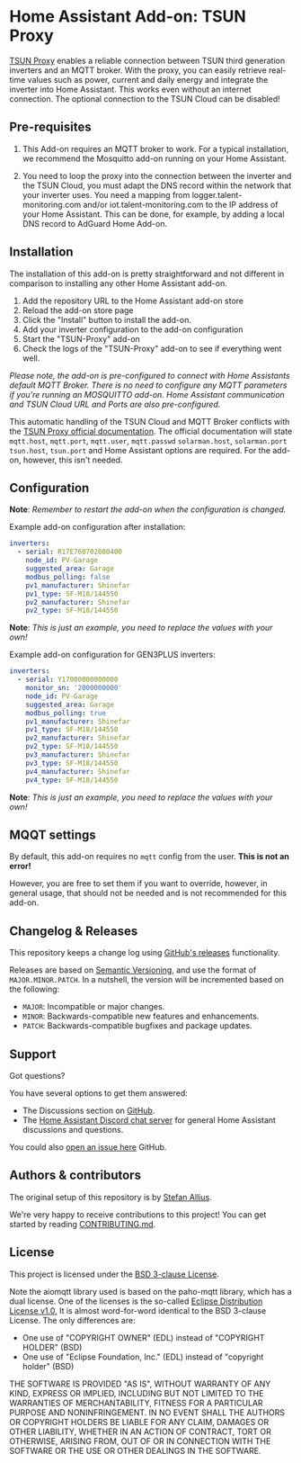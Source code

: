 # Home Assistant Add-on: TSUN Proxy

[TSUN Proxy][tsunproxy] enables a reliable connection between TSUN third generation 
inverters and an MQTT broker. With the proxy, you can easily retrieve real-time values 
such as power, current and daily energy and integrate the inverter into Home Assistant. 
This works even without an internet connection. 
The optional connection to the TSUN Cloud can be disabled!

## Pre-requisites
1. This Add-on requires an MQTT broker to work.
For a typical installation, we recommend the Mosquitto add-on running on your Home Assistant.

2. You need to loop the proxy into the connection between the inverter and the TSUN Cloud, 
you must adapt the DNS record within the network that your inverter uses. You need a mapping 
from logger.talent-monitoring.com and/or iot.talent-monitoring.com to the IP address of your 
Home Assistant.
This can be done, for example, by adding a local DNS record to AdGuard Home Add-on.



## Installation

The installation of this add-on is pretty straightforward and not different in
comparison to installing any other Home Assistant add-on.


1. Add the repository URL to the Home Assistant add-on store
2. Reload the add-on store page
3. Click the "Install" button to install the add-on.
4. Add your inverter configuration to the add-on configuration
5. Start the "TSUN-Proxy" add-on
6. Check the logs of the "TSUN-Proxy" add-on to see if everything went well.

_Please note, the add-on is pre-configured to connect with
Home Assistants default MQTT Broker. There is no need to configure any MQTT parameters 
if you're running an MOSQUITTO add-on. Home Assistant communication and TSUN Cloud URL 
and Ports are also pre-configured._

This automatic handling of the TSUN Cloud and MQTT Broker conflicts with the
[TSUN Proxy official documentation][tsunproxy]. The official documentation
will state `mqtt.host`, `mqtt.port`, `mqtt.user`, `mqtt.passwd` `solarman.host`, 
`solarman.port` `tsun.host`, `tsun.port` and Home Assistant options are required. 
For the add-on, however, this isn't needed.

## Configuration

**Note**: _Remember to restart the add-on when the configuration is changed._

Example add-on configuration after installation:

```yaml
inverters:
  - serial: R17E760702080400
    node_id: PV-Garage
    suggested_area: Garage
    modbus_polling: false
    pv1_manufacturer: Shinefar
    pv1_type: SF-M18/144550
    pv2_manufacturer: Shinefar
    pv2_type: SF-M18/144550
```

**Note**: _This is just an example, you need to replace the values with your own!_

Example add-on configuration for GEN3PLUS inverters:

```yaml
inverters:
  - serial: Y17000000000000
    monitor_sn: '2000000000'
    node_id: PV-Garage
    suggested_area: Garage
    modbus_polling: true
    pv1_manufacturer: Shinefar
    pv1_type: SF-M18/144550
    pv2_manufacturer: Shinefar
    pv2_type: SF-M18/144550
    pv3_manufacturer: Shinefar
    pv3_type: SF-M18/144550
    pv4_manufacturer: Shinefar
    pv4_type: SF-M18/144550
```

**Note**: _This is just an example, you need to replace the values with your own!_




## MQQT settings

By default, this add-on requires no `mqtt` config from the user. **This is not an error!**

However, you are free to set them if you want to override, however, in
general usage, that should not be needed and is not recommended for this add-on.

## Changelog & Releases

This repository keeps a change log using [GitHub's releases][releases]
functionality.

Releases are based on [Semantic Versioning][semver], and use the format
of `MAJOR.MINOR.PATCH`. In a nutshell, the version will be incremented
based on the following:

- `MAJOR`: Incompatible or major changes.
- `MINOR`: Backwards-compatible new features and enhancements.
- `PATCH`: Backwards-compatible bugfixes and package updates.

## Support

Got questions?

You have several options to get them answered:

- The Discussions section on [GitHub][discussions].
- The [Home Assistant Discord chat server][discord-ha] for general Home
  Assistant discussions and questions.

You could also [open an issue here][issue] GitHub.

## Authors & contributors

The original setup of this repository is by [Stefan Allius][author].

We're very happy to receive contributions to this project! You can get started by reading [CONTRIBUTING.md][contribute].

## License
This project is licensed under the [BSD 3-clause License][bsd].

Note the aiomqtt library used is based on the paho-mqtt library, which has a dual license. 
One of the licenses is the so-called [Eclipse Distribution License v1.0.][eclipse] 
It is almost word-for-word identical to the BSD 3-clause License. The only differences are:

- One use of "COPYRIGHT OWNER" (EDL) instead of "COPYRIGHT HOLDER" (BSD)
- One use of "Eclipse Foundation, Inc." (EDL) instead of "copyright holder" (BSD)

THE SOFTWARE IS PROVIDED "AS IS", WITHOUT WARRANTY OF ANY KIND, EXPRESS OR
IMPLIED, INCLUDING BUT NOT LIMITED TO THE WARRANTIES OF MERCHANTABILITY,
FITNESS FOR A PARTICULAR PURPOSE AND NONINFRINGEMENT. IN NO EVENT SHALL THE
AUTHORS OR COPYRIGHT HOLDERS BE LIABLE FOR ANY CLAIM, DAMAGES OR OTHER
LIABILITY, WHETHER IN AN ACTION OF CONTRACT, TORT OR OTHERWISE, ARISING FROM,
OUT OF OR IN CONNECTION WITH THE SOFTWARE OR THE USE OR OTHER DEALINGS IN THE
SOFTWARE.

[tsunproxy]: https://github.com/s-allius/tsun-gen3-proxy
[discussions]: https://github.com/s-allius/tsun-gen3-proxy/discussions
[addon-badge]: https://my.home-assistant.io/badges/supervisor_addon.svg
[author]: https://github.com/s-allius
[discord-ha]: https://discord.gg/c5DvZ4e
[issue]: https://github.com/s-allius/tsun-gen3-proxy/issues
[releases]: https://github.com/s-allius/tsun-gen3-proxy/releases
[contribute]: https://github.com/s-allius/tsun-gen3-proxy/blob/main/CONTRIBUTING.md
[semver]: http://semver.org/spec/v2.0.0.htm
[bsd]: https://opensource.org/licenses/BSD-3-Clause
[eclipse]: https://www.eclipse.org/org/documents/edl-v10.php
